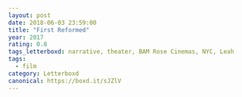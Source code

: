 ```yaml
---
layout: post 
date: 2018-06-03 23:59:00
title: "First Reformed"
year: 2017
rating: 0.8
tags_letterboxd: narrative, theater, BAM Rose Cinemas, NYC, Leah
tags:
  - film
category: Letterboxd
canonical: https://boxd.it/sJZlV
---
```

